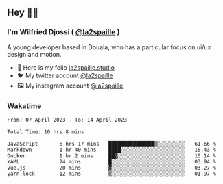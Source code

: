 ## Hey 👋🏾
### I'm Wilfried Djossi ( <a href="https://twitter.com/la2spaille/" target="_blank">@la2spaille</a> )
A young developer based in Douala, who has a particular focus on ui/ux design and motion.

- 🎨 Here is my folio [la2spaille.studio](https://la2spaille.studio/)
- 🐦 My twitter account [@la2spaille](https://twitter.com/la2spaille/)
- 🖼 My instagram account [@la2spaille](https://www.instagram.com/la2spaille/)

### Wakatime
<!--START_SECTION:waka-->

```text
From: 07 April 2023 - To: 14 April 2023

Total Time: 10 hrs 8 mins

JavaScript       6 hrs 17 mins   ███████████████▒░░░░░░░░░   61.66 %
Markdown         1 hr 40 mins    ████░░░░░░░░░░░░░░░░░░░░░   16.43 %
Docker           1 hr 2 mins     ██▓░░░░░░░░░░░░░░░░░░░░░░   10.14 %
YAML             24 mins         █░░░░░░░░░░░░░░░░░░░░░░░░   03.94 %
Vue.js           20 mins         ▓░░░░░░░░░░░░░░░░░░░░░░░░   03.27 %
yarn.lock        12 mins         ▒░░░░░░░░░░░░░░░░░░░░░░░░   01.97 %
```

<!--END_SECTION:waka-->
<!--
**la2spaille/la2spaille** is a ✨ _special_ ✨ repository because its `README.md` (this file) appears on your GitHub profile.

Here are some ideas to get you started:

- 🔭 I’m currently working on ...
- 🌱 I’m currently learning ...
- 👯 I’m looking to collaborate on ...
- 🤔 I’m looking for help with ...
- 💬 Ask me about ...
- 📫 How to reach me: ...
- 😄 Pronouns: ...
- ⚡ Fun fact: ...
-->
